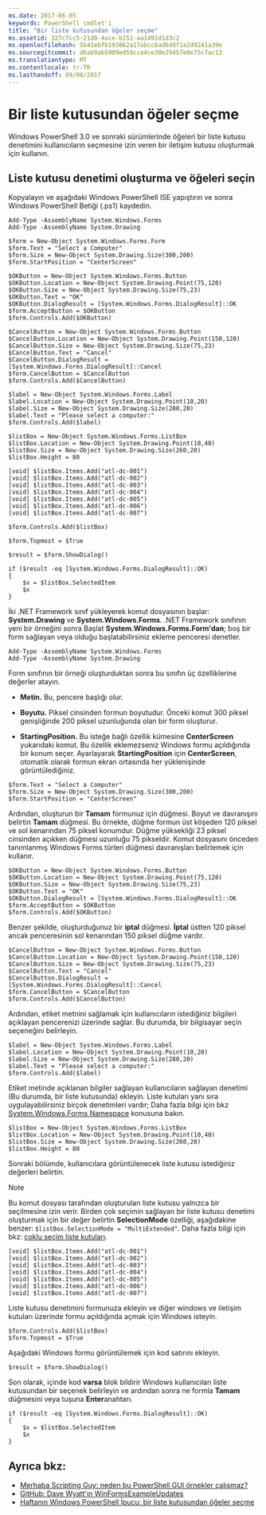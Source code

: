 ```yaml
---
ms.date: 2017-06-05
keywords: PowerShell cmdlet'i
title: "Bir liste kutusundan öğeler seçme"
ms.assetid: 327c7cc5-21d0-4ace-b151-aa1491d1d3c2
ms.openlocfilehash: 5b41ebfb193062a17abcc6ad6ddf1a2d9241a39e
ms.sourcegitcommit: d6ab9ab5909ed59cce4ce30e29457e0e75c7ac12
ms.translationtype: MT
ms.contentlocale: tr-TR
ms.lasthandoff: 09/08/2017
---
```

# <a name="selecting-items-from-a-list-box"></a>Bir liste kutusundan öğeler seçme
Windows PowerShell 3.0 ve sonraki sürümlerinde öğeleri bir liste kutusu denetimini kullanıcıların seçmesine izin veren bir iletişim kutusu oluşturmak için kullanın.

## <a name="create-a-list-box-control-and-select-items-from-it"></a>Liste kutusu denetimi oluşturma ve öğeleri seçin
Kopyalayın ve aşağıdaki Windows PowerShell ISE yapıştırın ve sonra Windows PowerShell Betiği (.ps1) kaydedin.

```
Add-Type -AssemblyName System.Windows.Forms
Add-Type -AssemblyName System.Drawing

$form = New-Object System.Windows.Forms.Form 
$form.Text = "Select a Computer"
$form.Size = New-Object System.Drawing.Size(300,200) 
$form.StartPosition = "CenterScreen"

$OKButton = New-Object System.Windows.Forms.Button
$OKButton.Location = New-Object System.Drawing.Point(75,120)
$OKButton.Size = New-Object System.Drawing.Size(75,23)
$OKButton.Text = "OK"
$OKButton.DialogResult = [System.Windows.Forms.DialogResult]::OK
$form.AcceptButton = $OKButton
$form.Controls.Add($OKButton)

$CancelButton = New-Object System.Windows.Forms.Button
$CancelButton.Location = New-Object System.Drawing.Point(150,120)
$CancelButton.Size = New-Object System.Drawing.Size(75,23)
$CancelButton.Text = "Cancel"
$CancelButton.DialogResult = [System.Windows.Forms.DialogResult]::Cancel
$form.CancelButton = $CancelButton
$form.Controls.Add($CancelButton)

$label = New-Object System.Windows.Forms.Label
$label.Location = New-Object System.Drawing.Point(10,20) 
$label.Size = New-Object System.Drawing.Size(280,20) 
$label.Text = "Please select a computer:"
$form.Controls.Add($label) 

$listBox = New-Object System.Windows.Forms.ListBox 
$listBox.Location = New-Object System.Drawing.Point(10,40) 
$listBox.Size = New-Object System.Drawing.Size(260,20) 
$listBox.Height = 80

[void] $listBox.Items.Add("atl-dc-001")
[void] $listBox.Items.Add("atl-dc-002")
[void] $listBox.Items.Add("atl-dc-003")
[void] $listBox.Items.Add("atl-dc-004")
[void] $listBox.Items.Add("atl-dc-005")
[void] $listBox.Items.Add("atl-dc-006")
[void] $listBox.Items.Add("atl-dc-007")

$form.Controls.Add($listBox) 

$form.Topmost = $True

$result = $form.ShowDialog()

if ($result -eq [System.Windows.Forms.DialogResult]::OK)
{
    $x = $listBox.SelectedItem
    $x
}
```

İki .NET Framework sınıf yükleyerek komut dosyasının başlar: **System.Drawing** ve **System.Windows.Forms**. .NET Framework sınıfının yeni bir örneğini sonra Başlat **System.Windows.Forms.Form'dan**; boş bir form sağlayan veya olduğu başlatabilirsiniz ekleme penceresi denetler.

```
Add-Type -AssemblyName System.Windows.Forms
Add-Type -AssemblyName System.Drawing
```

Form sınıfının bir örneği oluşturduktan sonra bu sınıfın üç özelliklerine değerler atayın.

- **Metin.** Bu, pencere başlığı olur.

- **Boyutu.** Piksel cinsinden formun boyutudur. Önceki komut 300 piksel genişliğinde 200 piksel uzunluğunda olan bir form oluşturur.

- **StartingPosition.** Bu isteğe bağlı özellik kümesine **CenterScreen** yukarıdaki komut. Bu özellik eklemezseniz Windows formu açıldığında bir konum seçer. Ayarlayarak **StartingPosition** için **CenterScreen**, otomatik olarak formun ekran ortasında her yüklenişinde görüntülediğiniz.

```
$form.Text = "Select a Computer"
$form.Size = New-Object System.Drawing.Size(300,200) 
$form.StartPosition = "CenterScreen"
```

Ardından, oluşturun bir **Tamam** formunuz için düğmesi. Boyut ve davranışını belirtin **Tamam** düğmesi. Bu örnekte, düğme formun üst köşeden 120 piksel ve sol kenarından 75 piksel konumdur. Düğme yüksekliği 23 piksel cinsinden açıkken düğmesi uzunluğu 75 pikseldir. Komut dosyasını önceden tanımlanmış Windows Forms türleri düğmesi davranışları belirlemek için kullanır.

```
$OKButton = New-Object System.Windows.Forms.Button
$OKButton.Location = New-Object System.Drawing.Point(75,120)
$OKButton.Size = New-Object System.Drawing.Size(75,23)
$OKButton.Text = "OK"
$OKButton.DialogResult = [System.Windows.Forms.DialogResult]::OK
$form.AcceptButton = $OKButton
$form.Controls.Add($OKButton)
```

Benzer şekilde, oluşturduğunuz bir **iptal** düğmesi. **İptal** üstten 120 piksel ancak penceresinin sol kenarından 150 piksel düğme vardır.

```
$CancelButton = New-Object System.Windows.Forms.Button
$CancelButton.Location = New-Object System.Drawing.Point(150,120)
$CancelButton.Size = New-Object System.Drawing.Size(75,23)
$CancelButton.Text = "Cancel"
$CancelButton.DialogResult = [System.Windows.Forms.DialogResult]::Cancel
$form.CancelButton = $CancelButton
$form.Controls.Add($CancelButton)
```

Ardından, etiket metnini sağlamak için kullanıcıların istediğiniz bilgileri açıklayan pencerenizi üzerinde sağlar. Bu durumda, bir bilgisayar seçin seçeneğini belirleyin.

```
$label = New-Object System.Windows.Forms.Label
$label.Location = New-Object System.Drawing.Point(10,20) 
$label.Size = New-Object System.Drawing.Size(280,20) 
$label.Text = "Please select a computer:"
$form.Controls.Add($label)
```

Etiket metinde açıklanan bilgiler sağlayan kullanıcıların sağlayan denetimi (Bu durumda, bir liste kutusunda) ekleyin. Liste kutuları yanı sıra uygulayabilirsiniz birçok denetimleri vardır; Daha fazla bilgi için bkz [System.Windows.Forms Namespace](http://msdn.microsoft.com/library/k50ex0x9(v=vs.110).aspx) konusuna bakın.

```
$listBox = New-Object System.Windows.Forms.ListBox 
$listBox.Location = New-Object System.Drawing.Point(10,40) 
$listBox.Size = New-Object System.Drawing.Size(260,20) 
$listBox.Height = 80
```

Sonraki bölümde, kullanıcılara görüntülenecek liste kutusu istediğiniz değerleri belirtin.

> [!NOTE]
> Bu komut dosyası tarafından oluşturulan liste kutusu yalnızca bir seçilmesine izin verir. Birden çok seçimin sağlayan bir liste kutusu denetimi oluşturmak için bir değer belirtin **SelectionMode** özelliği, aşağıdakine benzer: `$listBox.SelectionMode = "MultiExtended"`. Daha fazla bilgi için bkz: [çoklu seçim liste kutuları](Multiple-selection-List-Boxes.md).

```
[void] $listBox.Items.Add("atl-dc-001")
[void] $listBox.Items.Add("atl-dc-002")
[void] $listBox.Items.Add("atl-dc-003")
[void] $listBox.Items.Add("atl-dc-004")
[void] $listBox.Items.Add("atl-dc-005")
[void] $listBox.Items.Add("atl-dc-006")
[void] $listBox.Items.Add("atl-dc-007")
```

Liste kutusu denetimini formunuza ekleyin ve diğer windows ve iletişim kutuları üzerinde formu açıldığında açmak için Windows isteyin.

```
$form.Controls.Add($listBox) 
$form.Topmost = $True
```

Aşağıdaki Windows formu görüntülemek için kod satırını ekleyin.

```
$result = $form.ShowDialog()
```

Son olarak, içinde kod **varsa** blok bildirir Windows kullanıcıları liste kutusundan bir seçenek belirleyin ve ardından sonra ne formla **Tamam** düğmesini veya tuşuna **Enter**anahtarı.

```
if ($result -eq [System.Windows.Forms.DialogResult]::OK)
{
    $x = $listBox.SelectedItem
    $x
}
```

## <a name="see-also"></a>Ayrıca bkz:
- [Merhaba Scripting Guy: neden bu PowerShell GUI örnekler çalışmaz?](http://go.microsoft.com/fwlink/?LinkId=506644)
- [GitHub: Dave Wyatt'ın WinFormsExampleUpdates](https://github.com/dlwyatt/WinFormsExampleUpdates)
- [Haftanın Windows PowerShell İpucu: bir liste kutusundan öğeler seçme](http://technet.microsoft.com/library/ff730949.aspx)

